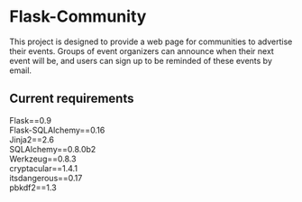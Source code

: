 Flask-Community
===========

This project is designed to provide a web page for communities to advertise their events. Groups of event organizers can announce when their next event will be, and users can sign up to be reminded of these events by email.

Current requirements
-------------------------------
Flask==0.9  
Flask-SQLAlchemy==0.16  
Jinja2==2.6  
SQLAlchemy==0.8.0b2  
Werkzeug==0.8.3  
cryptacular==1.4.1  
itsdangerous==0.17  
pbkdf2==1.3  